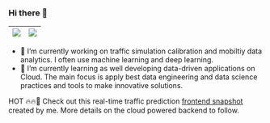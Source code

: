 ### Hi there 👋

| <a href="https://github.com/anuraghazra/github-readme-stats"><img align="center" src="https://github-readme-stats-git-masterrstaa-rickstaa.vercel.app/api?username=vishalmhjn&count_private=true&hide_border=true&show_icons=true&theme=buefy&rank_icon=github"></a> | <a href="https://github.com/anuraghazra/github-readme-stats"><img align="center" src="https://github-readme-stats-git-masterrstaa-rickstaa.vercel.app/api/top-langs/?username=vishalmhjn&hide=html&layout=compact&theme=buefy&hide_border=true" /></a> |
| ------------- | ------------- |

- 🔭 I’m currently working on traffic simulation calibration and mobiltiy data analytics. I often use machine learning and deep learning.
- 🌱 I’m currently learning as well developing data-driven applications on Cloud. The main focus is apply best data engineering and data science practices and tools to make innovative solutions.

HOT 🔥🔥🚀
Check out this real-time traffic prediction [frontend snapshot](http://traffiq-paris.s3-website.eu-north-1.amazonaws.com) created by me. More details on the cloud powered backend to follow.

<!--
**vishalmhjn/vishalmhjn** is a ✨ _special_ ✨ repository because its `README.md` (this file) appears on your GitHub profile.

Here are some ideas to get you started:

- 💬 Ask me about ...
- 📫 How to reach me: ...
- 😄 Pronouns: he/him
-->
